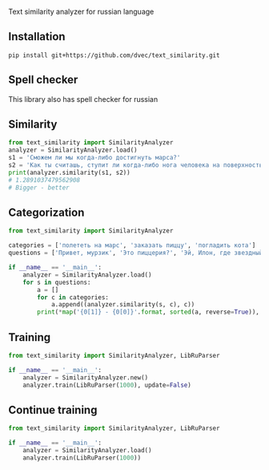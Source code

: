 Text similarity analyzer for russian language
## Installation
```
pip install git+https://github.com/dvec/text_similarity.git
```
## Spell checker
This library also has spell checker for russian

## Similarity
```python
from text_similarity import SimilarityAnalyzer
analyzer = SimilarityAnalyzer.load()
s1 = 'Сможем ли мы когда-либо достигнуть марса?'
s2 = 'Как ты считашь, ступит ли когда-либо нога человека на поверхность красной планеты?'
print(analyzer.similarity(s1, s2))
# 1.2891037479562908
# Bigger - better
```
## Categorization
```python
from text_similarity import SimilarityAnalyzer

categories = ['полететь на марс', 'заказать пиццу', 'погладить кота']
questions = ['Привет, мурзик', 'Это пиццерия?', 'Эй, Илон, где звездный человек?']

if __name__ == '__main__':
    analyzer = SimilarityAnalyzer.load()
    for s in questions:
        a = []
        for c in categories:
            a.append((analyzer.similarity(s, c), c))
        print(*map('{0[1]} - {0[0]}'.format, sorted(a, reverse=True)), sep='\n')
```
## Training
```python
from text_similarity import SimilarityAnalyzer, LibRuParser

if __name__ == '__main__':
    analyzer = SimilarityAnalyzer.new()
    analyzer.train(LibRuParser(1000), update=False)
```
## Continue training
```python
from text_similarity import SimilarityAnalyzer, LibRuParser

if __name__ == '__main__':
    analyzer = SimilarityAnalyzer.load()
    analyzer.train(LibRuParser(1000))
```
